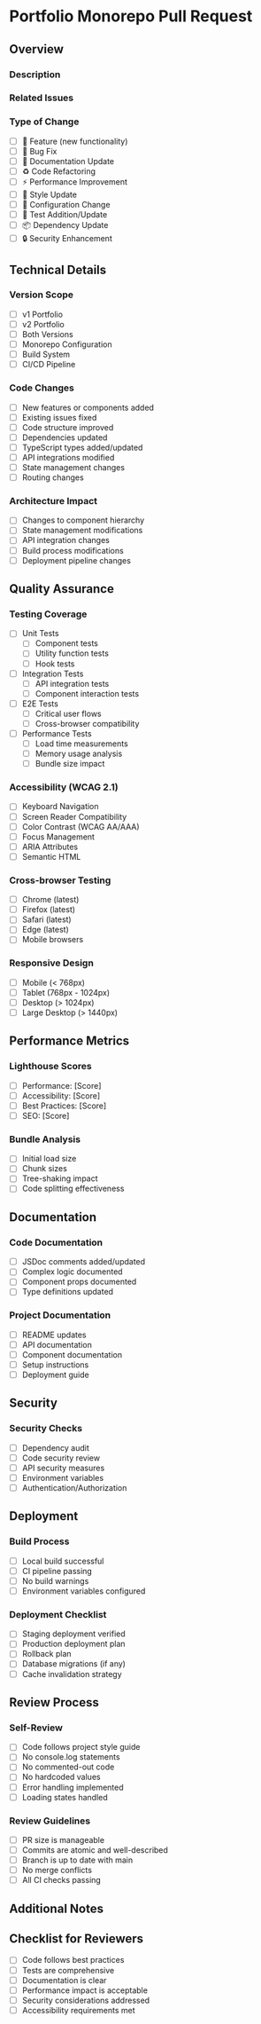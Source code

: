 # Portfolio Monorepo Pull Request

## Overview

### Description

<!-- Provide a clear and concise description of the changes in this PR -->

### Related Issues

<!-- Link to any related issues or tickets (e.g., "Fixes #123", "Addresses #456") -->

### Type of Change

- [ ] 🚀 Feature (new functionality)
- [ ] 🐛 Bug Fix
- [ ] 📝 Documentation Update
- [ ] ♻️ Code Refactoring
- [ ] ⚡️ Performance Improvement
- [ ] 🎨 Style Update
- [ ] 🔧 Configuration Change
- [ ] 🧪 Test Addition/Update
- [ ] 📦 Dependency Update
- [ ] 🔒 Security Enhancement

## Technical Details

### Version Scope

- [ ] v1 Portfolio
- [ ] v2 Portfolio
- [ ] Both Versions
- [ ] Monorepo Configuration
- [ ] Build System
- [ ] CI/CD Pipeline

### Code Changes

- [ ] New features or components added
- [ ] Existing issues fixed
- [ ] Code structure improved
- [ ] Dependencies updated
- [ ] TypeScript types added/updated
- [ ] API integrations modified
- [ ] State management changes
- [ ] Routing changes

### Architecture Impact

- [ ] Changes to component hierarchy
- [ ] State management modifications
- [ ] API integration changes
- [ ] Build process modifications
- [ ] Deployment pipeline changes

## Quality Assurance

### Testing Coverage

- [ ] Unit Tests
  - [ ] Component tests
  - [ ] Utility function tests
  - [ ] Hook tests
- [ ] Integration Tests
  - [ ] API integration tests
  - [ ] Component interaction tests
- [ ] E2E Tests
  - [ ] Critical user flows
  - [ ] Cross-browser compatibility
- [ ] Performance Tests
  - [ ] Load time measurements
  - [ ] Memory usage analysis
  - [ ] Bundle size impact

### Accessibility (WCAG 2.1)

- [ ] Keyboard Navigation
- [ ] Screen Reader Compatibility
- [ ] Color Contrast (WCAG AA/AAA)
- [ ] Focus Management
- [ ] ARIA Attributes
- [ ] Semantic HTML

### Cross-browser Testing

- [ ] Chrome (latest)
- [ ] Firefox (latest)
- [ ] Safari (latest)
- [ ] Edge (latest)
- [ ] Mobile browsers

### Responsive Design

- [ ] Mobile (< 768px)
- [ ] Tablet (768px - 1024px)
- [ ] Desktop (> 1024px)
- [ ] Large Desktop (> 1440px)

## Performance Metrics

### Lighthouse Scores

- [ ] Performance: [Score]
- [ ] Accessibility: [Score]
- [ ] Best Practices: [Score]
- [ ] SEO: [Score]

### Bundle Analysis

- [ ] Initial load size
- [ ] Chunk sizes
- [ ] Tree-shaking impact
- [ ] Code splitting effectiveness

## Documentation

### Code Documentation

- [ ] JSDoc comments added/updated
- [ ] Complex logic documented
- [ ] Component props documented
- [ ] Type definitions updated

### Project Documentation

- [ ] README updates
- [ ] API documentation
- [ ] Component documentation
- [ ] Setup instructions
- [ ] Deployment guide

## Security

### Security Checks

- [ ] Dependency audit
- [ ] Code security review
- [ ] API security measures
- [ ] Environment variables
- [ ] Authentication/Authorization

## Deployment

### Build Process

- [ ] Local build successful
- [ ] CI pipeline passing
- [ ] No build warnings
- [ ] Environment variables configured

### Deployment Checklist

- [ ] Staging deployment verified
- [ ] Production deployment plan
- [ ] Rollback plan
- [ ] Database migrations (if any)
- [ ] Cache invalidation strategy

## Review Process

### Self-Review

- [ ] Code follows project style guide
- [ ] No console.log statements
- [ ] No commented-out code
- [ ] No hardcoded values
- [ ] Error handling implemented
- [ ] Loading states handled

### Review Guidelines

- [ ] PR size is manageable
- [ ] Commits are atomic and well-described
- [ ] Branch is up to date with main
- [ ] No merge conflicts
- [ ] All CI checks passing

## Additional Notes

<!-- Any additional context, screenshots, or information that would be helpful for reviewers -->

## Checklist for Reviewers

- [ ] Code follows best practices
- [ ] Tests are comprehensive
- [ ] Documentation is clear
- [ ] Performance impact is acceptable
- [ ] Security considerations addressed
- [ ] Accessibility requirements met
